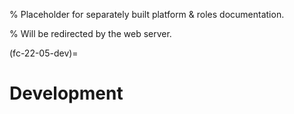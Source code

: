 % Placeholder for separately built platform & roles documentation.

% Will be redirected by the web server.

(fc-22-05-dev)=

# Development
